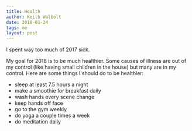 ```yaml
---
title: Health
author: Keith Walbolt
date: 2018-01-24
tags: me
layout: post
---
```


I spent way too much of 2017 sick. 

My goal for 2018 is to be much healthier. Some causes of illness are out of my control (like having small children in the house) but many are in my control. Here are some things I should do to be healthier:

- sleep at least 7.5 hours a night
- make a smoothie for breakfast daily
- wash hands every scene change
- keep hands off face
- go to the gym weekly 
- do yoga a couple times a week
- do meditation daily 
